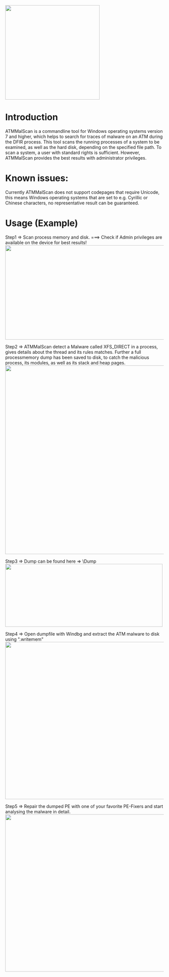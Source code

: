 <img src="https://github.com/fboldewin/ATMMalScan/blob/main/graphics/ATMMalScan-Logo.PNG" height="300" width="300">

# Introduction
ATMMalScan is a commandline tool for Windows operating systems version 7 and higher, which helps to search for traces of malware on an ATM during the DFIR process. This tool scans the running processes of a system to be examined, as well as the hard disk, depending on the specified file path. To scan a system, a user with standard rights is sufficient. However, ATMMalScan provides the best results with administrator privileges.

# Known issues:
Currently ATMMalScan does not support codepages that require Unicode, this means Windows operating systems that are set to e.g. Cyrillic or Chinese characters, no representative result can be guaranteed.

# Usage (Example)

Step1 => Scan process memory and disk. ===> Check if Admin privileges are available on the device for best results!
<img src="https://github.com/fboldewin/ATMMalScan/blob/main/graphics/1-Scan-Mem-Disk.PNG" height="300" width="840">


Step2 => ATMMalScan detect a Malware called XFS_DIRECT in a process, gives details about the thread and its rules matches. Further a full processmemory dump has been saved to disk, to catch the malicious process, its modules, as well as its stack and heap pages.
<img src="https://github.com/fboldewin/ATMMalScan/blob/main/graphics/2-Scan-Malware-Detected.PNG" height="600" width="600">


Step3 =>  Dump can be found here => <Directory where ATMMalScan64.exe has been started>\Dump  
<img src="https://github.com/fboldewin/ATMMalScan/blob/main/graphics/3-Scan-Malware-Dump.PNG" height="200" width="500">


Step4 =>  Open dumpfile with Windbg and extract the ATM malware to disk using ".writemem"
<img src="https://github.com/fboldewin/ATMMalScan/blob/main/graphics/4-Windbg-Malware-Extraction.PNG" height="500" width="900">


Step5 => Repair the dumped PE with one of your favorite PE-Fixers and start analysing the malware in detail. 
<img src="https://github.com/fboldewin/ATMMalScan/blob/main/graphics/5-PEDumpFixer%2BIDA.PNG" height="500" width="700">
